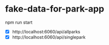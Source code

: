 # fake-data-for-park-app
npm run start
- [X] http://localhost:6060/api/allparks 
- [X]  http://localhost:6060/api/singlepark
